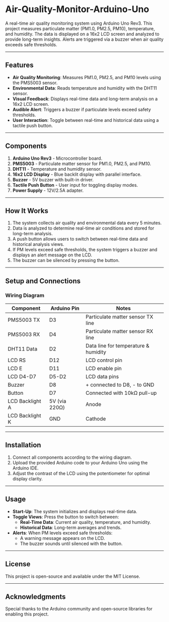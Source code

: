# Air-Quality-Monitor-Arduino-Uno

A real-time air quality monitoring system using Arduino Uno Rev3. This project measures particulate matter (PM1.0, PM2.5, PM10), temperature, and humidity. The data is displayed on a 16x2 LCD screen and analyzed to provide long-term insights. Alerts are triggered via a buzzer when air quality exceeds safe thresholds.

---

## Features
- **Air Quality Monitoring**: Measures PM1.0, PM2.5, and PM10 levels using the PMS5003 sensor.
- **Environmental Data**: Reads temperature and humidity with the DHT11 sensor.
- **Visual Feedback**: Displays real-time data and long-term analysis on a 16x2 LCD screen.
- **Audible Alert**: Triggers a buzzer if particulate levels exceed safety thresholds.
- **User Interaction**: Toggle between real-time and historical data using a tactile push button.

---

## Components
1. **Arduino Uno Rev3** - Microcontroller board.
2. **PMS5003** - Particulate matter sensor for PM1.0, PM2.5, and PM10.
3. **DHT11** - Temperature and humidity sensor.
4. **16x2 LCD Display** - Blue backlit display with parallel interface.
5. **Buzzer** - 5V buzzer with built-in driver.
6. **Tactile Push Button** - User input for toggling display modes.
7. **Power Supply** - 12V/2.5A adapter.

---

## How It Works
1. The system collects air quality and environmental data every 5 minutes.
2. Data is analyzed to determine real-time air conditions and stored for long-term analysis.
3. A push button allows users to switch between real-time data and historical analysis views.
4. If PM levels exceed safe thresholds, the system triggers a buzzer and displays an alert message on the LCD.
5. The buzzer can be silenced by pressing the button.

---

## Setup and Connections
### Wiring Diagram
| Component         | Arduino Pin     | Notes                              |
|-------------------|-----------------|------------------------------------|
| PMS5003 TX        | D3              | Particulate matter sensor TX line |
| PMS5003 RX        | D4              | Particulate matter sensor RX line |
| DHT11 Data        | D2              | Data line for temperature & humidity |
| LCD RS            | D12             | LCD control pin                   |
| LCD E             | D11             | LCD enable pin                    |
| LCD D4-D7         | D5-D2           | LCD data pins                     |
| Buzzer            | D8              | + connected to D8, - to GND       |
| Button            | D7              | Connected with 10kΩ pull-up       |
| LCD Backlight A   | 5V (via 220Ω)   | Anode                              |
| LCD Backlight K   | GND             | Cathode                           |

---

## Installation
1. Connect all components according to the wiring diagram.
2. Upload the provided Arduino code to your Arduino Uno using the Arduino IDE.
3. Adjust the contrast of the LCD using the potentiometer for optimal display clarity.

---

## Usage
- **Start-Up**: The system initializes and displays real-time data.
- **Toggle Views**: Press the button to switch between:
  - **Real-Time Data**: Current air quality, temperature, and humidity.
  - **Historical Data**: Long-term averages and trends.
- **Alerts**: When PM levels exceed safe thresholds:
  - A warning message appears on the LCD.
  - The buzzer sounds until silenced with the button.

---

## License
This project is open-source and available under the MIT License.

---

## Acknowledgments
Special thanks to the Arduino community and open-source libraries for enabling this project.
